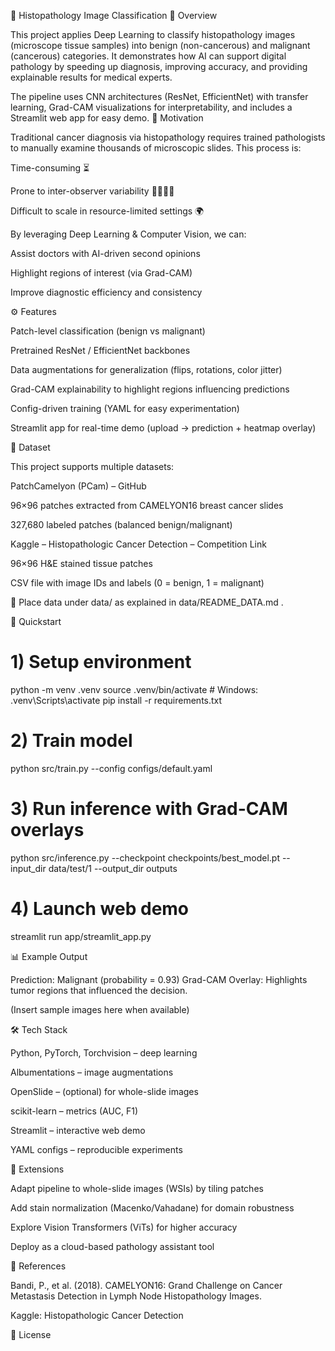 🧪 Histopathology Image Classification
📌 Overview

This project applies Deep Learning to classify histopathology images (microscope tissue samples) into benign (non-cancerous) and malignant (cancerous) categories.
It demonstrates how AI can support digital pathology by speeding up diagnosis, improving accuracy, and providing explainable results for medical experts.

The pipeline uses CNN architectures (ResNet, EfficientNet) with transfer learning, Grad-CAM visualizations for interpretability, and includes a Streamlit web app for easy demo.
🎯 Motivation

Traditional cancer diagnosis via histopathology requires trained pathologists to manually examine thousands of microscopic slides. This process is:

Time-consuming ⏳

Prone to inter-observer variability 👨‍⚕️👩‍⚕️

Difficult to scale in resource-limited settings 🌍

By leveraging Deep Learning & Computer Vision, we can:

Assist doctors with AI-driven second opinions

Highlight regions of interest (via Grad-CAM)

Improve diagnostic efficiency and consistency

⚙️ Features

Patch-level classification (benign vs malignant)

Pretrained ResNet / EfficientNet backbones

Data augmentations for generalization (flips, rotations, color jitter)

Grad-CAM explainability to highlight regions influencing predictions

Config-driven training (YAML for easy experimentation)

Streamlit app for real-time demo (upload → prediction + heatmap overlay)

📂 Dataset

This project supports multiple datasets:

PatchCamelyon (PCam) – GitHub

96×96 patches extracted from CAMELYON16 breast cancer slides

327,680 labeled patches (balanced benign/malignant)

Kaggle – Histopathologic Cancer Detection – Competition Link

96×96 H&E stained tissue patches

CSV file with image IDs and labels (0 = benign, 1 = malignant)

📌 Place data under data/ as explained in data/README_DATA.md
.

🚀 Quickstart
# 1) Setup environment
python -m venv .venv
source .venv/bin/activate   # Windows: .venv\Scripts\activate
pip install -r requirements.txt

# 2) Train model
python src/train.py --config configs/default.yaml

# 3) Run inference with Grad-CAM overlays
python src/inference.py --checkpoint checkpoints/best_model.pt --input_dir data/test/1 --output_dir outputs

# 4) Launch web demo
streamlit run app/streamlit_app.py

📊 Example Output

Prediction: Malignant (probability = 0.93)
Grad-CAM Overlay: Highlights tumor regions that influenced the decision.

(Insert sample images here when available)

🛠 Tech Stack

Python, PyTorch, Torchvision – deep learning

Albumentations – image augmentations

OpenSlide – (optional) for whole-slide images

scikit-learn – metrics (AUC, F1)

Streamlit – interactive web demo

YAML configs – reproducible experiments

🔮 Extensions

Adapt pipeline to whole-slide images (WSIs) by tiling patches

Add stain normalization (Macenko/Vahadane) for domain robustness

Explore Vision Transformers (ViTs) for higher accuracy

Deploy as a cloud-based pathology assistant tool

📖 References

Bandi, P., et al. (2018). CAMELYON16: Grand Challenge on Cancer Metastasis Detection in Lymph Node Histopathology Images.

Kaggle: Histopathologic Cancer Detection

📜 License
